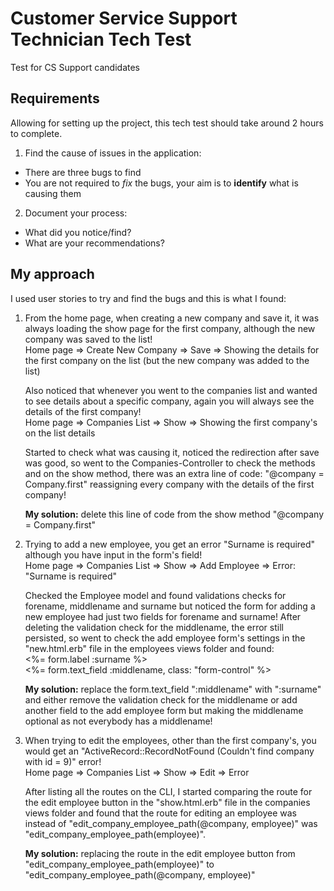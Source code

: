 # Customer Service Support Technician Tech Test
Test for CS Support candidates

## Requirements

Allowing for setting up the project, this tech test should take around 2 hours to complete.

1. Find the cause of issues in the application:
* There are three bugs to find
* You are not required to *fix* the bugs, your aim is to __identify__ what is causing them

2. Document your process:
  * What did you notice/find?
  * What are your recommendations?

## My approach
I used user stories to try and find the bugs and this is what I found:

1. From the home page, when creating a new company and save it, it was always loading the show page for the first company, although the new company was saved to the list! <br />
        Home page => Create New Company => Save => Showing the details for the first company on the list (but the new company was added to the list)

    Also noticed that whenever you went to the companies list and wanted to see details about a specific company, again you will always see the details of the first company! <br />
        Home page => Companies List  => Show => Showing the first company's on the list details

    Started to check what was causing it, noticed the redirection after save was good, so went to the Companies-Controller to check the methods and on the show method, there was an extra line of code: "@company = Company.first" reassigning every company with the details of the first company!

    **My solution:** delete this line of code from the show method "@company = Company.first" 

2. Trying to add a new employee, you get an error "Surname is required" although you have input in the form's field! <br />
        Home page => Companies List  => Show => Add Employee =>  Error: "Surname is required"
    
    Checked the Employee model and found validations checks for forename, middlename and surname but noticed the form for adding a new employee had just two fields for forename and surname! After deleting the validation check for the middlename, the error still persisted, so went to check the add employee form's settings in the "new.html.erb" file in the employees views folder and found:<br />
      <%= form.label :surname %> <br />
      <%= form.text_field :middlename, class: "form-control" %> <br />

    **My solution:** replace the form.text_field ":middlename" with ":surname" and either remove the validation check for the middlename or add another field to the add employee form but making the middlename optional as not everybody has a middlename!

3. When trying to edit the employees, other than the first company's, you would get an "ActiveRecord::RecordNotFound (Couldn't find company with id = 9)" error! <br />
        Home page => Companies List => Show =>  Edit => Error

   After listing all the routes on the CLI, I started comparing the route for the edit employee button in the "show.html.erb" file in the companies views folder and found that the route for editing an employee was instead of "edit_company_employee_path(@company, employee)" was "edit_company_employee_path(employee)".

    **My solution:** replacing the route in the edit employee button from "edit_company_employee_path(employee)" to "edit_company_employee_path(@company, employee)"
